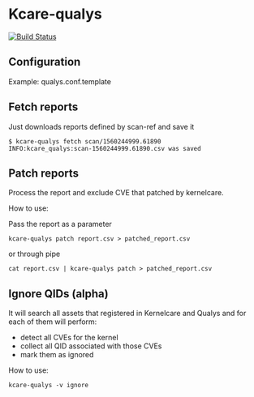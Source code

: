 # Kcare-qualys

[![Build Status](https://travis-ci.com/cloudlinux/kcare-qualys.svg?branch=master)](https://travis-ci.com/cloudlinux/kcare-qualys)

## Configuration

Example: qualys.conf.template

## Fetch reports

Just downloads reports defined by scan-ref and save it

    $ kcare-qualys fetch scan/1560244999.61890
    INFO:kcare_qualys:scan-1560244999.61890.csv was saved

## Patch reports

Process the report and exclude CVE that patched by kernelcare.

How to use:

Pass the report as a parameter

    kcare-qualys patch report.csv > patched_report.csv

or through pipe

    cat report.csv | kcare-qualys patch > patched_report.csv

## Ignore QIDs (alpha)

It will search all assets that registered in Kernelcare and Qualys and for each of them will perform:
 - detect all CVEs for the kernel
 - collect all QID associated with those CVEs
 - mark them as ignored

How to use:

    kcare-qualys -v ignore
